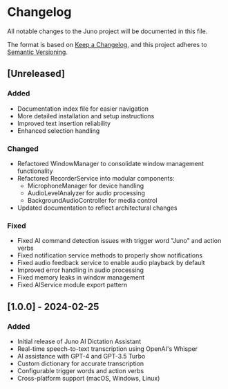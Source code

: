 # Changelog

All notable changes to the Juno project will be documented in this file.

The format is based on [Keep a Changelog](https://keepachangelog.com/en/1.0.0/),
and this project adheres to [Semantic Versioning](https://semver.org/spec/v2.0.0.html).

## [Unreleased]

### Added
- Documentation index file for easier navigation
- More detailed installation and setup instructions
- Improved text insertion reliability
- Enhanced selection handling

### Changed
- Refactored WindowManager to consolidate window management functionality
- Refactored RecorderService into modular components:
  - MicrophoneManager for device handling
  - AudioLevelAnalyzer for audio processing
  - BackgroundAudioController for media control
- Updated documentation to reflect architectural changes

### Fixed
- Fixed AI command detection issues with trigger word "Juno" and action verbs
- Fixed notification service methods to properly show notifications
- Fixed audio feedback service to enable audio playback by default
- Improved error handling in audio processing
- Fixed memory leaks in window management
- Fixed AIService module export pattern

## [1.0.0] - 2024-02-25

### Added
- Initial release of Juno AI Dictation Assistant
- Real-time speech-to-text transcription using OpenAI's Whisper
- AI assistance with GPT-4 and GPT-3.5 Turbo
- Custom dictionary for accurate transcription
- Configurable trigger words and action verbs
- Cross-platform support (macOS, Windows, Linux) 